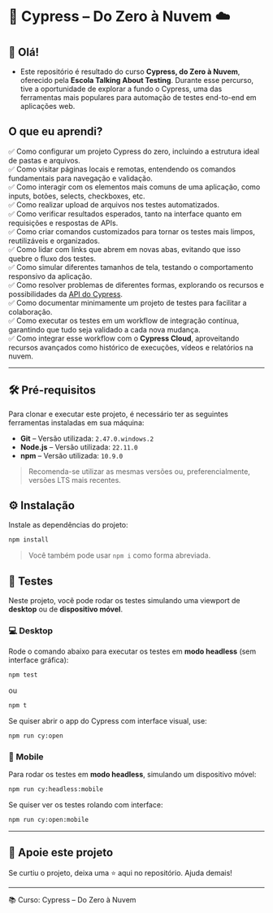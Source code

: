 # 🌲 Cypress – Do Zero à Nuvem ☁️

## 👋 Olá!

- Este repositório é resultado do curso **Cypress, do Zero à Nuvem**, oferecido pela **Escola Talking About Testing**. Durante esse percurso, tive a oportunidade de explorar a fundo o Cypress, uma das ferramentas mais populares para automação de testes end-to-end em aplicações web.

## O que eu aprendi?

✅ Como configurar um projeto Cypress do zero, incluindo a estrutura ideal de pastas e arquivos.  
✅ Como visitar páginas locais e remotas, entendendo os comandos fundamentais para navegação e validação.  
✅ Como interagir com os elementos mais comuns de uma aplicação, como inputs, botões, selects, checkboxes, etc.  
✅ Como realizar upload de arquivos nos testes automatizados.  
✅ Como verificar resultados esperados, tanto na interface quanto em requisições e respostas de APIs.  
✅ Como criar comandos customizados para tornar os testes mais limpos, reutilizáveis e organizados.  
✅ Como lidar com links que abrem em novas abas, evitando que isso quebre o fluxo dos testes.   
✅ Como simular diferentes tamanhos de tela, testando o comportamento responsivo da aplicação.  
✅ Como resolver problemas de diferentes formas, explorando os recursos e possibilidades da [API do Cypress](https://docs.cypress.io/api/table-of-contents).  
✅ Como documentar minimamente um projeto de testes para facilitar a colaboração.  
✅ Como executar os testes em um workflow de integração contínua, garantindo que tudo seja validado a cada nova mudança.  
✅ Como integrar esse workflow com o **Cypress Cloud**, aproveitando recursos avançados como histórico de execuções, vídeos e relatórios na nuvem.

---

## 🛠️ Pré-requisitos

Para clonar e executar este projeto, é necessário ter as seguintes ferramentas instaladas em sua máquina:

- **Git** – Versão utilizada: `2.47.0.windows.2`  
- **Node.js** – Versão utilizada: `22.11.0`  
- **npm** – Versão utilizada: `10.9.0`  

> Recomenda-se utilizar as mesmas versões ou, preferencialmente, versões LTS mais recentes.


## ⚙️ Instalação

Instale as dependências do projeto:
```bash
npm install
```
> Você também pode usar `npm i` como forma abreviada.

## 🧪 Testes

Neste projeto, você pode rodar os testes simulando uma viewport de **desktop** ou de **dispositivo móvel**.

### 💻 Desktop

Rode o comando abaixo para executar os testes em **modo headless** (sem interface gráfica):

```bash
npm test
```
ou
```bash
npm t
```

Se quiser abrir o app do Cypress com interface visual, use:

```bash
npm run cy:open
```

### 📱 Mobile

Para rodar os testes em **modo headless**, simulando um dispositivo móvel:

```bash
npm run cy:headless:mobile
```

Se quiser ver os testes rolando com interface:

```bash
npm run cy:open:mobile
```

---

## 🌟 Apoie este projeto

Se curtiu o projeto, deixa uma ⭐ aqui no repositório. Ajuda demais!
___

📚 Curso: Cypress – Do Zero à Nuvem    
